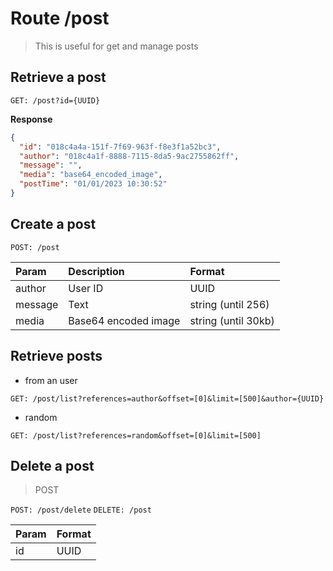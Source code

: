 # Route /post

> This is useful for get and manage posts

## Retrieve a post

`GET: /post?id={UUID}`

**Response**

```json
{
  "id": "018c4a4a-151f-7f69-963f-f8e3f1a52bc3",
  "author": "018c4a1f-8888-7115-8da5-9ac2755862ff",
  "message": "",
  "media": "base64_encoded_image",
  "postTime": "01/01/2023 10:30:52"
}
```

## Create a post

`POST: /post`

| Param   | Description          | Format              |
| :------ | :------------------- | :------------------ |
| author  | User ID              | UUID                |
| message | Text                 | string (until 256)  |
| media   | Base64 encoded image | string (until 30kb) |

## Retrieve posts

- from an user

`GET: /post/list?references=author&offset=[0]&limit=[500]&author={UUID}`

- random

`GET: /post/list?references=random&offset=[0]&limit=[500]`

## Delete a post

> POST

`POST: /post/delete`
`DELETE: /post`

| Param | Format |
| :---- | :----- |
| id    | UUID   |
